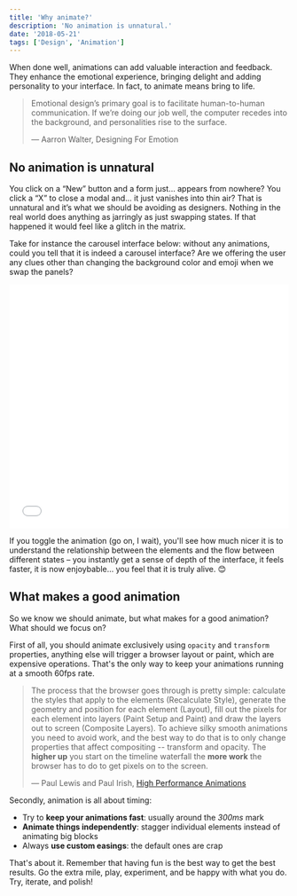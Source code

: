 ```yaml
---
title: 'Why animate?'
description: 'No animation is unnatural.'
date: '2018-05-21'
tags: ['Design', 'Animation']
---
```


When done well, animations can add valuable interaction and feedback. They enhance the emotional experience, bringing delight and adding personality to your interface. In fact, to animate means bring to life.

> Emotional design’s primary goal is to facilitate human-to-human communication. If we’re doing our job well, the computer recedes into the background, and personalities rise to the surface.
>
> <footer>— Aarron Walter, Designing For Emotion</footer>

## No animation is unnatural

You click on a “New” button and a form just… appears from nowhere? You click a “X” to close a modal and… it just vanishes into thin air? That is unnatural and it’s what we should be avoiding as designers. Nothing in the real world does anything as jarringly as just swapping states. If that happened it would feel like a glitch in the matrix.

Take for instance the carousel interface below: without any animations, could you tell that it is indeed a carousel interface? Are we offering the user any clues other than changing the background color and emoji when we swap the panels?

<div class="embed-responsive embed-responsive-16by9">
  <iframe height="440" style="width: 100%;" scrolling="no" title="CSS 3D transform Colorful Animated Carousel" src="//codepen.io/edmundojr/embed/qdLWWx/?height=440&theme-id=dark&default-tab=result" frameborder="no" allowtransparency="true" allowfullscreen="true"></iframe>
</div>

If you toggle the animation (go on, I wait), you'll see how much nicer it is to understand the relationship between the elements and the flow between different states – you instantly get a sense of depth of the interface, it feels faster, it is now enjoybable… you feel that it is truly alive. 😊

## What makes a good animation

So we know we should animate, but what makes for a good animation? What should we focus on?

First of all, you should animate exclusively using `opacity` and `transform` properties, anything else will trigger a browser layout or paint, which are expensive operations. That's the only way to keep your animations running at a smooth 60fps rate.

> The process that the browser goes through is pretty simple: calculate the styles that apply to the elements (Recalculate Style), generate the geometry and position for each element (Layout), fill out the pixels for each element into layers (Paint Setup and Paint) and draw the layers out to screen (Composite Layers). To achieve silky smooth animations you need to avoid work, and the best way to do that is to only change properties that affect compositing -- transform and opacity. The **higher up** you start on the timeline waterfall the **more work** the browser has to do to get pixels on to the screen.
>
> <footer><span>—</span> Paul Lewis and Paul Irish, <a href="https://www.html5rocks.com/en/tutorials/speed/high-performance-animations/#disqus_thread">High Performance Animations</a></footer>

Secondly, animation is all about timing:

- Try to **keep your animations fast**: usually around the _300ms_ mark
- **Animate things independently**: stagger individual elements instead of animating big blocks
- Always **use custom easings**: the default ones are crap

That's about it. Remember that having fun is the best way to get the best results. Go the extra mile, play, experiment, and be happy with what you do. Try, iterate, and polish!
